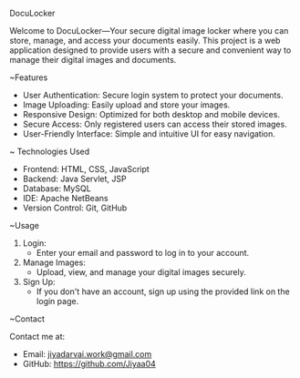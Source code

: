 DocuLocker

Welcome to DocuLocker—Your secure digital image locker where you can store, manage, and access your documents easily. This project is a web application designed to provide users with a secure and convenient way to manage their digital images and documents.

~Features

- User Authentication: Secure login system to protect your documents.
- Image Uploading: Easily upload and store your images.
- Responsive Design: Optimized for both desktop and mobile devices.
- Secure Access: Only registered users can access their stored images.
- User-Friendly Interface: Simple and intuitive UI for easy navigation.

~ Technologies Used

- Frontend: HTML, CSS, JavaScript
- Backend: Java Servlet, JSP
- Database: MySQL
- IDE: Apache NetBeans
- Version Control: Git, GitHub


~Usage

1. Login:
   - Enter your email and password to log in to your account.
2. Manage Images:
   - Upload, view, and manage your digital images securely.
3. Sign Up:
   - If you don't have an account, sign up using the provided link on the login page.

~Contact

Contact me at:

- Email: jiyadarvai.work@gmail.com
- GitHub: https://github.com/Jiyaa04
